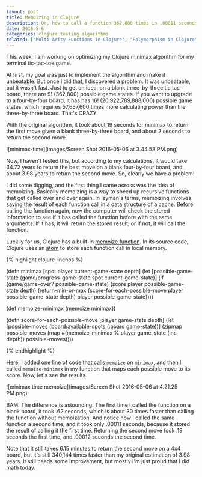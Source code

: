 ```yaml
---
layout: post
title: Memoizing in Clojure
description: Or, how to call a function 362,800 times in .00011 seconds.
date: 2016-5-6
categories: clojure testing algorithms
related: ["Multi-Arity Functions in Clojure", "Polymorphism in Clojure", "How do I _____ in Clojure?"]
---
```


This week, I am working on optimizing my Clojure minimax algorithm for my terminal tic-tac-toe game.

At first, my goal was just to implement the algorithm and make it unbeatable. But once I did that, I discovered a problem. It was unbeatable, but it wasn't fast. Just to get an idea, on a blank three-by-three tic tac board, there are 9! (362,800) possible game states. If you want to upgrade to a four-by-four board, it has has 16! (20,922,789,888,000) possible game states, which requires 57,657,600 times more calculating power than the three-by-three board. That's CRAZY.

With the original algorithm, it took about 19 seconds for minimax to return the first move given a blank three-by-three board, and about 2 seconds to return the second move.

![minimax-time](images/Screen Shot 2016-05-06 at 3.44.58 PM.png)

Now, I haven't tested this, but according to my calculations, it would take 34.72 years to return the best move on a blank four-by-four board, and about 3.98 years to return the second move. So, clearly we have a problem!

I did some digging, and the first thing I came across was the idea of memoizing. Basically memoizing is a way to speed up recursive functions that get called over and over again. In layman's terms, memoizing involves saving the result of each function call in a data structure of a cache. Before calling the function again, now the computer will check the stored information to see if it has called the function before with the same arguments. If it has, it will return the stored result, or if not, it will call the function.

Luckily for us, Clojure has a built-in [memoize function](https://clojuredocs.org/clojure.core/memoize). In its source code, Clojure uses an [atom](http://clojure.org/reference/atoms) to store each function call in local memory.

{% highlight clojure linenos %}

(defn minimax [spot player current-game-state depth]
  (let [possible-game-state (game/progress-game-state spot current-game-state)]
    (if (game/game-over? possible-game-state)
      (score player possible-game-state depth)
      (return-min-or-max (score-for-each-possible-move player possible-game-state depth) player possible-game-state))))

(def memoize-minimax (memoize minimax))

(defn score-for-each-possible-move [player game-state depth]
  (let [possible-moves (board/available-spots (:board game-state))]
    (zipmap possible-moves (map #(memoize-minimax % player game-state (inc depth)) possible-moves))))

{% endhighlight %}

Here, I added one line of code that calls `memoize` on `minimax`, and then I called `memoize-minimax` in my function that maps each possible move to its score. Now, let's see the results.

![minimax time memoize](images/Screen Shot 2016-05-06 at 4.21.25 PM.png)

BAM! The difference is astounding. The first time I called the function on a blank board, it took .62 seconds, which is about 30 times faster than calling the function without memoization. And notice how I called the same function a second time, and it took only .00011 seconds, because it stored the result of calling it the first time. Returning the second move took .19 seconds the first time, and .00012 seconds the second time.

Note that it still takes 6.15 minutes to return the second move on a 4x4 board, but it's still 340,144 times faster than my original estimation of 3.98 years. It still needs some improvement, but mostly I'm just proud that I did math today.
